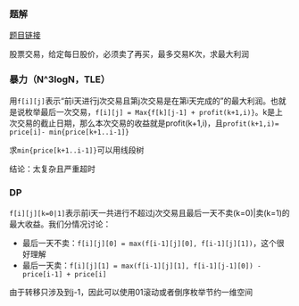 ### 题解

[题目链接](https://leetcode-cn.com/problems/best-time-to-buy-and-sell-stock-iv/)

股票交易，给定每日股价，必须卖了再买，最多交易K次，求最大利润

### 暴力（N^3logN，TLE）
用`f[i][j]`表示“前i天进行j次交易且第j次交易是在第i天完成的”的最大利润。也就是说枚举最后一次交易，`f[i][j] = Max{f[k][j-1] + profit(k+1,i)}`。k是上次交易的截止日期，那么本次交易的收益就是profit(k+1,i)，且`profit(k+1,i)= price[i]- min{price[k+1..i-1]}`

求`min{price[k+1..i-1]}`可以用线段树

结论：太复杂且严重超时

### DP
`f[i][j][k=0|1]`表示前i天一共进行不超过j次交易且最后一天不卖(k=0)|卖(k=1)的最大收益。我们分情况讨论：
* 最后一天不卖：`f[i][j][0] = max(f[i-1][j][0], f[i-1][j][1])`，这个很好理解
* 最后一天卖：`f[i][j][1] = max(f[i-1][j][1], f[i-1][j-1][0]) - price[i-1] + price[i]`

由于转移只涉及到j-1，因此可以使用01滚动或者倒序枚举节约一维空间